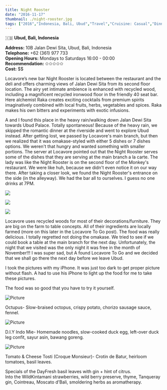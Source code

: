 ```yaml
---
title: Night Rooster
date: "2016-11-17"
thumbnail: ./night-rooster.jpg
tags: ["2016","Indonesia, Bali, Ubud","Travel","Cruisine: Casual","Dinner","Drinks"]
---
```

🇮🇩 **Ubud, Bali, Indonesia**

**Address:** 10B Jalan Dewi Sita, Ubud, Bali, Indonesia  
**Telephone:** +62 (361) 977 733  
**Opening Hours:** Mondays to Saturdays 16:00 - 00:00​  
**Recommendation:** ✩✩✩✩✩​  
**Cost:** $$​  

Locavore’s new bar Night Rooster is located between the restaurant and the deli and offers charming views of Jalan Dewi Sita from its second floor location. The airy yet intimate ambience is enhanced with recycled wood, including a magnificent recycled ironwood floor in the friendly 40 seat bar. Here alchemist Raka creates exciting cocktails from premium spirits imaginatively combined with local fruits, herbs, vegetables and spices. Raka makes his own bitters and experiments with exotic infusions.

A and I found this place in the heavy rain/walking down Jalan Dewi Sita towards Ubud Palace. Totally spontaneous! Because of the heavy rain, we skipped the romantic dinner at the riverside and went to explore Ubud instead. After getting lost, we passed by Locavore's main branch, but then we realized that it was omakase-styled with either 5 dishes or 7 dishes options. We weren't that hungry and wanted something with smaller portions. The server at Locavore pointed out that the Night Rooster serves some of the dishes that they are serving at the main branch a la carte. The lady was like the Night Rooster is on the second floor of the Monkey's restaurant. We were like huh, because we didn't even notice it on our way there. After taking a closer look, we found the Night Rooster's entrance on the side (in the alleyway). We had the bar all to ourselves. I guess no one drinks at 7PM.

[![](https://hola-yolo.weebly.com/uploads/4/8/2/0/48209285/img-7318.jpg)](https://hola-yolo.weebly.com/uploads/4/8/2/0/48209285/img-7318_orig.jpg)

[![](https://hola-yolo.weebly.com/uploads/4/8/2/0/48209285/img-7319.jpg)](https://hola-yolo.weebly.com/uploads/4/8/2/0/48209285/img-7319_orig.jpg)

[![](https://hola-yolo.weebly.com/uploads/4/8/2/0/48209285/img-7320.jpg)](https://hola-yolo.weebly.com/uploads/4/8/2/0/48209285/img-7320_orig.jpg)

Locavore uses recycled woods for most of their decorations/furniture. They are big on the farm to table concepts. All of their ingredients are locally farmed (more on this later in the Locavore To Go post). The food was really delicious. I totally regretted not doing the omakase. We tried to see if we could book a table at the main branch for the next day. Unfortunately, the night that we visited was the only night it was free in the month of November!!! I was super sad, but A found Locavore To Go and we decided that we shall go there the next day before we leave Ubud.   
  
I took the pictures with my iPhone. It was just too dark to get proper picture without flash. A had to use his iPhone to light up the food for me to take these pictures.   
  
The food was so good that you have to try it yourself.

![Picture](https://hola-yolo.weebly.com/uploads/4/8/2/0/48209285/img-7324.jpg?685)

Octupus- Slow-braised octopus, crispy potato, chorizo sausage sauce, fennel.

![Picture](https://hola-yolo.weebly.com/uploads/4/8/2/0/48209285/img-7325.jpg?685)

D.I.Y Indo Mie- Homemade noodles, slow-cooked duck egg, left-over duck leg confit, sayur asin, bawang goreng.

![Picture](https://hola-yolo.weebly.com/uploads/4/8/2/0/48209285/img-7331.jpg?685)

Tomato & Cheese Tosti (Croque Monsieur)- Crotin de Batur, heirloom tomatoes, basil leaves.

Specials of the DayFresh basil leaves with gin + hint of citrus.  
Into the Wild​Kintamani strawberries, wild berry preserve, thyme, Tanqueray gin, Cointreau, Moscato d'Bali, smoldering herbs as aromatherapy.